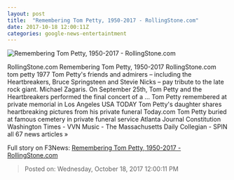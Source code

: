 ```yaml
---
layout: post
title:  "Remembering Tom Petty, 1950-2017 - RollingStone.com"
date: 2017-10-18 12:00:11Z
categories: google-news-entertaintment
---
```


![Remembering Tom Petty, 1950-2017 - RollingStone.com](http://img.wennermedia.com/social/rs1299-tom-petty-opener-noborder-fbc6cb4d-608c-43fd-bb60-40e81b46ddec.jpg)

RollingStone.com Remembering Tom Petty, 1950-2017 RollingStone.com tom petty 1977 Tom Petty's friends and admirers – including the Heartbreakers, Bruce Springsteen and Stevie Nicks – pay tribute to the late rock giant. Michael Zagaris. On September 25th, Tom Petty and the Heartbreakers performed the final concert of a ... Tom Petty remembered at private memorial in Los Angeles USA TODAY Tom Petty's daughter shares heartbreaking pictures from his private funeral Today.com Tom Petty buried at famous cemetery in private funeral service Atlanta Journal Constitution Washington Times - VVN Music - The Massachusetts Daily Collegian - SPIN all 67 news articles »


Full story on F3News: [Remembering Tom Petty, 1950-2017 - RollingStone.com](http://www.f3nws.com/n/MWPEYH)

> Posted on: Wednesday, October 18, 2017 12:00:11 PM
